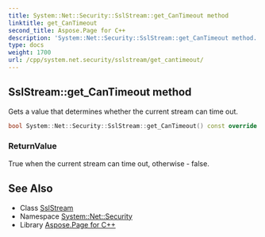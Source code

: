 ```yaml
---
title: System::Net::Security::SslStream::get_CanTimeout method
linktitle: get_CanTimeout
second_title: Aspose.Page for C++
description: 'System::Net::Security::SslStream::get_CanTimeout method. Gets a value that determines whether the current stream can time out in C++.'
type: docs
weight: 1700
url: /cpp/system.net.security/sslstream/get_cantimeout/
---
```

## SslStream::get_CanTimeout method


Gets a value that determines whether the current stream can time out.

```cpp
bool System::Net::Security::SslStream::get_CanTimeout() const override
```


### ReturnValue

True when the current stream can time out, otherwise - false.

## See Also

* Class [SslStream](../)
* Namespace [System::Net::Security](../../)
* Library [Aspose.Page for C++](../../../)
